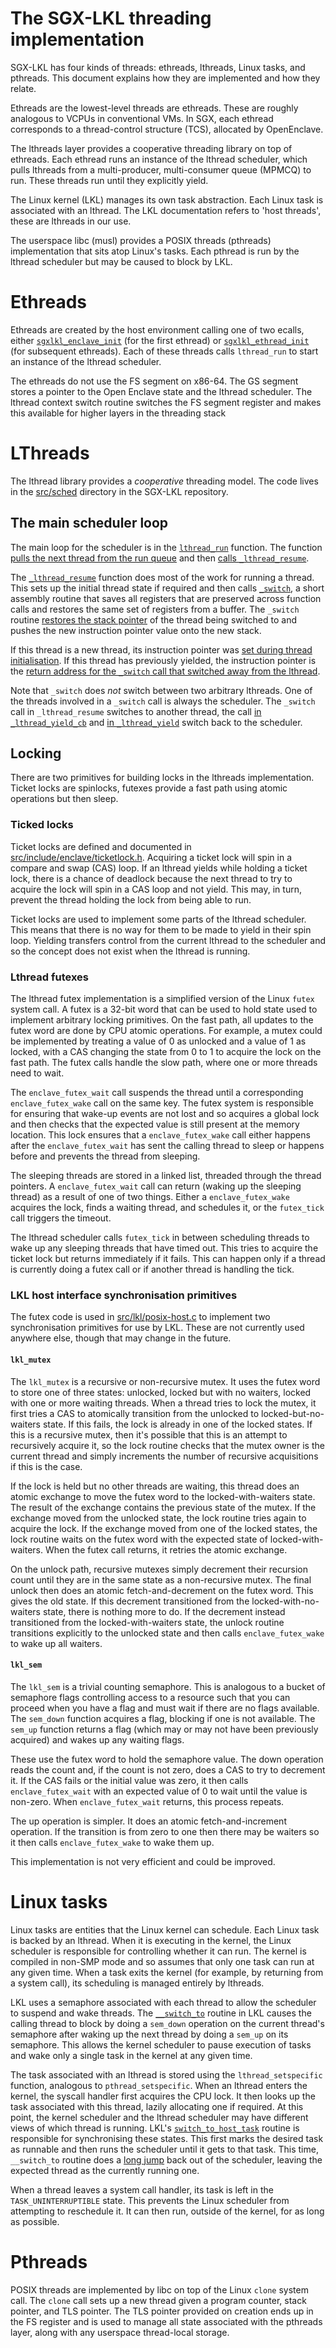 The SGX-LKL threading implementation
====================================

SGX-LKL has four kinds of threads: ethreads, lthreads, Linux tasks, and pthreads.
This document explains how they are implemented and how they relate.

Ethreads are the lowest-level threads are ethreads.
These are roughly analogous to VCPUs in conventional VMs.
In SGX, each ethread corresponds to a thread-control structure (TCS), allocated by OpenEnclave.

The lthreads layer provides a cooperative threading library on top of ethreads.
Each ethread runs an instance of the lthread scheduler, which pulls lthreads from a multi-producer, multi-consumer queue (MPMCQ) to run.
These threads run until they explicitly yield.

The Linux kernel (LKL) manages its own task abstraction.
Each Linux task is associated with an lthread.
The LKL documentation refers to 'host threads', these are lthreads in our use.

The userspace libc (musl) provides a POSIX threads (pthreads) implementation that sits atop Linux's tasks.
Each pthread is run by the lthread scheduler but may be caused to block by LKL.

Ethreads
========

Ethreads are created by the host environment calling one of two ecalls, either [`sgxlkl_enclave_init`](https://github.com/lsds/sgx-lkl/blob/24467b08346cd7384eb93f845dec896a1d429711/src/enclave/enclave_oe.c#L395) (for the first ethread) or [`sgxlkl_ethread_init`](https://github.com/lsds/sgx-lkl/blob/24467b08346cd7384eb93f845dec896a1d429711/src/enclave/enclave_oe.c) (for subsequent ethreads).
Each of these threads calls `lthread_run` to start an instance of the lthread scheduler.

The ethreads do not use the FS segment on x86-64.
The GS segment stores a pointer to the Open Enclave state and the lthread scheduler.
The lthread context switch routine switches the FS segment register and makes this available for higher layers in the threading stack

LThreads
========

The lthread library provides a *cooperative* threading model.
The code lives in the [src/sched](../src/sched) directory in the SGX-LKL repository.

The main scheduler loop
-----------------------

The main loop for the scheduler is in the [`lthread_run`](https://github.com/lsds/sgx-lkl/blob/47a5f0e718badfa85694a9de6222af41d9bfbb84/src/sched/lthread.c#L214) function.
The function [pulls the next thread from the run queue](https://github.com/lsds/sgx-lkl/blob/47a5f0e718badfa85694a9de6222af41d9bfbb84/src/sched/lthread.c#L234) and then [calls `_lthread_resume`](https://github.com/lsds/sgx-lkl/blob/47a5f0e718badfa85694a9de6222af41d9bfbb84/src/sched/lthread.c#L242).

The [`_lthread_resume`](https://github.com/lsds/sgx-lkl/blob/47a5f0e718badfa85694a9de6222af41d9bfbb84/src/sched/lthread.c#L453) function does most of the work for running a thread.
This sets up the initial thread state if required and then calls [`_switch`](https://github.com/lsds/sgx-lkl/blob/47a5f0e718badfa85694a9de6222af41d9bfbb84/src/sched/lthread.c#L482), a short assembly routine that saves all registers that are preserved across function calls and restores the same set of registers from a buffer.
The `_switch` routine [restores the stack pointer](https://github.com/lsds/sgx-lkl/blob/47a5f0e718badfa85694a9de6222af41d9bfbb84/src/sched/lthread.c#L147) of the thread being switched to and pushes the new instruction pointer value onto the new stack.

If this thread is a new thread, its instruction pointer was [set during thread initialisation](https://github.com/lsds/sgx-lkl/blob/47a5f0e718badfa85694a9de6222af41d9bfbb84/src/sched/lthread.c#L540).
If this thread has previously yielded, the instruction pointer is the [return address for the `_switch` call that switched away from the lthread](https://github.com/lsds/sgx-lkl/blob/47a5f0e718badfa85694a9de6222af41d9bfbb84/src/sched/lthread.c#L134).

Note that `_switch` does *not* switch between two arbitrary lthreads.
One of the threads involved in a `_switch` call is always the scheduler.
The `_switch` call in `_lthread_resume` switches to another thread, the call [in `_lthread_yield_cb`](https://github.com/lsds/sgx-lkl/blob/47a5f0e718badfa85694a9de6222af41d9bfbb84/src/sched/lthread.c#L340) and [in `_lthread_yield`](https://github.com/lsds/sgx-lkl/blob/47a5f0e718badfa85694a9de6222af41d9bfbb84/src/sched/lthread.c#L346) switch back to the scheduler.


Locking
-------

There are two primitives for building locks in the lthreads implementation.
Ticket locks are spinlocks, futexes provide a fast path using atomic operations but then sleep.

### Ticked locks

Ticket locks are defined and documented in [src/include/enclave/ticketlock.h](src/include/enclave/ticketlock.h).
Acquiring a ticket lock will spin in a compare and swap (CAS) loop.
If an lthread yields while holding a ticket lock, there is a chance of deadlock because the next thread to try to acquire the lock will spin in a CAS loop and not yield.
This may, in turn, prevent the thread holding the lock from being able to run.

Ticket locks are used to implement some parts of the lthread scheduler.
This means that there is no way for them to be made to yield in their spin loop.
Yielding transfers control from the current lthread to the scheduler and so the concept does not exist when the lthread is running.

### Lthread futexes

The lthread futex implementation is a simplified version of the Linux `futex` system call.
A futex is a 32-bit word that can be used to hold state used to implement arbitrary locking primitives.
On the fast path, all updates to the futex word are done by CPU atomic operations.
For example, a mutex could be implemented by treating a value of 0 as unlocked and a value of 1 as locked, with a CAS changing the state from 0 to 1 to acquire the lock on the fast path.
The futex calls handle the slow path, where one or more threads need to wait.

The `enclave_futex_wait` call suspends the thread until a corresponding `enclave_futex_wake` call on the same key.
The futex system is responsible for ensuring that wake-up events are not lost and so acquires a global lock and then checks that the expected value is still present at the memory location.
This lock ensures that a `enclave_futex_wake` call either happens after the `enclave_futex_wait` has sent the calling thread to sleep or happens before and prevents the thread from sleeping.

The sleeping threads are stored in a linked list, threaded through the thread pointers.
A `enclave_futex_wait` call can return (waking up the sleeping thread) as a result of one of two things.
Either a `enclave_futex_wake` acquires the lock, finds a waiting thread, and schedules it, or the `futex_tick` call triggers the timeout.

The lthread scheduler calls `futex_tick` in between scheduling threads to wake up any sleeping threads that have timed out.
This tries to acquire the ticket lock but returns immediately if it fails.
This can happen only if a thread is currently doing a futex call or if another thread is handling the tick.

### LKL host interface synchronisation primitives

The futex code is used in [src/lkl/posix-host.c](../src/lkl/posix-host.c) to implement two synchronisation primitives for use by LKL.
These are not currently used anywhere else, though that may change in the future.

#### `lkl_mutex`

The `lkl_mutex` is a recursive or non-recursive mutex.
It uses the futex word to store one of three states: unlocked, locked but with no waiters, locked with one or more waiting threads.
When a thread tries to lock the mutex, it first tries a CAS to atomically transition from the unlocked to locked-but-no-waiters state.
If this fails, the lock is already in one of the locked states.
If this is a recursive mutex, then it's possible that this is an attempt to recursively acquire it, so the lock routine checks that the mutex owner is the current thread and simply increments the number of recursive acquisitions if this is the case.

If the lock is held but no other threads are waiting, this thread does an atomic exchange to move the futex word to the locked-with-waiters state.
The result of the exchange contains the previous state of the mutex.
If the exchange moved from the unlocked state, the lock routine tries again to acquire the lock.
If the exchange moved from one of the locked states, the lock routine waits on the futex word with the expected state of locked-with-waiters.
When the futex call returns, it retries the atomic exchange.

On the unlock path, recursive mutexes simply decrement their recursion count until they are in the same state as a non-recursive mutex.
The final unlock then does an atomic fetch-and-decrement on the futex word.
This gives the old state.
If this decrement transitioned from the locked-with-no-waiters state, there is nothing more to do.
If the decrement instead transitioned from the locked-with-waiters state, the unlock routine transitions explicitly to the unlocked state and then calls `enclave_futex_wake` to wake up all waiters.

#### `lkl_sem`

The `lkl_sem` is a trivial counting semaphore.
This is analogous to a bucket of semaphore flags controlling access to a resource such that you can proceed when you have a flag and must wait if there are no flags available.
The `sem_down` function acquires a flag, blocking if one is not available.
The `sem_up` function returns a flag (which may or may not have been previously acquired) and wakes up any waiting flags.

These use the futex word to hold the semaphore value.
The down operation reads the count and, if the count is not zero, does a CAS to try to decrement it.
If the CAS fails or the initial value was zero, it then calls `enclave_futex_wait` with an expected value of 0 to wait until the value is non-zero.
When `enclave_futex_wait` returns, this process repeats.

The up operation is simpler.
It does an atomic fetch-and-increment operation.
If the transition is from zero to one then there may be waiters so it then calls `enclave_futex_wake` to wake them up.

This implementation is not very efficient and could be improved.

Linux tasks
===========

Linux tasks are entities that the Linux kernel can schedule.
Each Linux task is backed by an lthread.
When it is executing in the kernel, the Linux scheduler is responsible for controlling whether it can run.
The kernel is compiled in non-SMP mode and so assumes that only one task can run at any given time.
When a task exits the kernel (for example, by returning from a system call), its scheduling is managed entirely by lthreads.

LKL uses a semaphore associated with each thread to allow the scheduler to suspend and wake threads.
The [`__switch_to`](https://github.com/lsds/lkl/blob/385f721b339fe48b188b4924c2663e1ea2cdeb13/arch/lkl/kernel/threads.c#L145) routine in LKL causes the calling thread to block by doing a `sem_down` operation on the current thread's semaphore after waking up the next thread by doing a `sem_up` on its semaphore.
This allows the kernel scheduler to pause execution of tasks and wake only a single task in the kernel at any given time.

The task associated with an lthread is stored using the `lthread_setspecific` function, analogous to `pthread_setspecific`.
When an lthread enters the kernel, the syscall handler first acquires the CPU lock.
It then looks up the task associated with this thread, lazily allocating one if required.
At this point, the kernel scheduler and the lthread scheduler may have different views of which thread is running.
LKL's [`switch_to_host_task`](https://github.com/lsds/lkl/blob/385f721b339fe48b188b4924c2663e1ea2cdeb13/arch/lkl/kernel/threads.c#L199) routine is responsible for synchronising these states.
This first marks the desired task as runnable and then runs the scheduler until it gets to that task.
This time, `__switch_to` routine does a [long jump](https://github.com/lsds/lkl/blob/385f721b339fe48b188b4924c2663e1ea2cdeb13/arch/lkl/kernel/threads.c#L170) back out of the scheduler, leaving the expected thread as the currently running one.

When a thread leaves a system call handler, its task is left in the `TASK_UNINTERRUPTIBLE` state.
This prevents the Linux scheduler from attempting to reschedule it.
It can then run, outside of the kernel, for as long as possible.

Pthreads
========

POSIX threads are implemented by libc on top of the Linux `clone` system call.
The `clone` call sets up a new thread given a program counter, stack pointer, and TLS pointer.
The TLS pointer provided on creation ends up in the FS register and is used to manage all state associated with the pthreads layer, along with any userspace thread-local storage.

